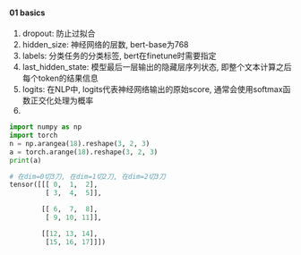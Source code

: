 







#### 01 basics

1. dropout: 防止过拟合
2. hidden_size: 神经网络的层数, bert-base为768
3. labels: 分类任务的分类标签, bert在finetune时需要指定
4. last_hidden_state: 模型最后一层输出的隐藏层序列状态, 即整个文本计算之后每个token的结果信息
5. logits: 在NLP中, logits代表神经网络输出的原始score, 通常会使用softmax函数正交化处理为概率
6. 



```python
import numpy as np
import torch
n = np.arangea(18).reshape(3, 2, 3)
a = torch.arange(18).reshape(3, 2, 3)
print(a)

# 在dim=0切3刀, 在dim=1切2刀, 在dim=2切3刀
tensor([[[ 0,  1,  2],
         [ 3,  4,  5]],

        [[ 6,  7,  8],
         [ 9, 10, 11]],

        [[12, 13, 14],
         [15, 16, 17]]])

```





